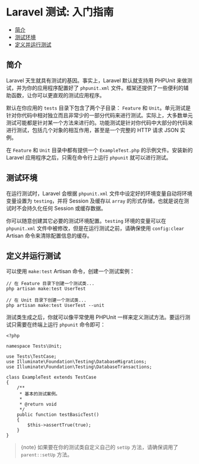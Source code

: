 # Laravel 测试: 入门指南

- [简介](#introduction)
- [测试环境](#environment)
- [定义并运行测试](#creating-and-running-tests)

<a name="introduction"></a>
## 简介

Laravel 天生就具有测试的基因。事实上，Laravel 默认就支持用 PHPUnit 来做测试，并为你的应用程序配置好了 `phpunit.xml` 文件。框架还提供了一些便利的辅助函数，让你可以更直观的测试应用程序。

默认在你应用的 `tests` 目录下包含了两个子目录： `Feature` 和 `Unit`。单元测试是针对你代码中相对独立而且非常少的一部分代码来进行测试。实际上，大多数单元测试可能都是针对某一个方法来进行的。功能测试是针对你代码中大部分的代码来进行测试，包括几个对象的相互作用，甚至是一个完整的 HTTP 请求 JSON 实例。

在 `Feature` 和 `Unit` 目录中都有提供一个 `ExampleTest.php` 的示例文件。安装新的 Laravel 应用程序之后，只需在命令行上运行 `phpunit` 就可以进行测试。

<a name="environment"></a>
## 测试环境

在运行测试时，Laravel 会根据 `phpunit.xml` 文件中设定好的环境变量自动将环境变量设置为 `testing`，并将 Session 及缓存以 `array` 的形式存储，也就是说在测试时不会持久化任何 Session 或缓存数据。

你可以随意创建其它必要的测试环境配置。`testing` 环境的变量可以在 `phpunit.xml` 文件中被修改，但是在运行测试之前，请确保使用 `config:clear` Artisan 命令来清除配置信息的缓存。

<a name="creating-and-running-tests"></a>
## 定义并运行测试

可以使用 `make:test` Artisan 命令，创建一个测试案例：

    // 在 Feature 目录下创建一个测试类...
    php artisan make:test UserTest

    // 在 Unit 目录下创建一个测试类...
    php artisan make:test UserTest --unit

测试类生成之后，你就可以像平常使用 PHPUnit 一样来定义测试方法。要运行测试只需要在终端上运行 `phpunit` 命令即可：

    <?php

    namespace Tests\Unit;

    use Tests\TestCase;
    use Illuminate\Foundation\Testing\DatabaseMigrations;
    use Illuminate\Foundation\Testing\DatabaseTransactions;

    class ExampleTest extends TestCase
    {
        /**
         * 基本的测试案例。
         *
         * @return void
         */
        public function testBasicTest()
        {
            $this->assertTrue(true);
        }
    }

> {note} 如果要在你的测试类自定义自己的 `setUp` 方法，请确保调用了 `parent::setUp` 方法。
